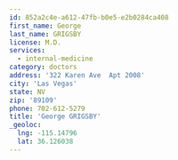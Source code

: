 ```yaml
---
id: 852a2c4e-a612-47fb-b0e5-e2b0284ca408
first_name: George
last_name: GRIGSBY
license: M.D.
services:
  - internal-medicine
category: doctors
address: '322 Karen Ave  Apt 2008'
city: 'Las Vegas'
state: NV
zip: '89109'
phone: 702-612-5279
title: 'George GRIGSBY'
_geoloc:
  lng: -115.14796
  lat: 36.126038
---
```

